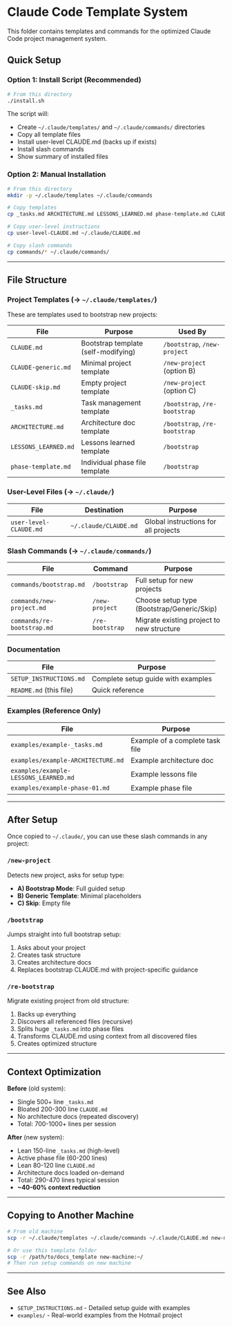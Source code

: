# Claude Code Template System

This folder contains templates and commands for the optimized Claude Code project management system.

## Quick Setup

### Option 1: Install Script (Recommended)

```bash
# From this directory
./install.sh
```

The script will:
- Create `~/.claude/templates/` and `~/.claude/commands/` directories
- Copy all template files
- Install user-level CLAUDE.md (backs up if exists)
- Install slash commands
- Show summary of installed files

### Option 2: Manual Installation

```bash
# From this directory
mkdir -p ~/.claude/templates ~/.claude/commands

# Copy templates
cp _tasks.md ARCHITECTURE.md LESSONS_LEARNED.md phase-template.md CLAUDE.md CLAUDE-generic.md CLAUDE-skip.md ~/.claude/templates/

# Copy user-level instructions
cp user-level-CLAUDE.md ~/.claude/CLAUDE.md

# Copy slash commands
cp commands/* ~/.claude/commands/
```

---

## File Structure

### Project Templates (→ `~/.claude/templates/`)

These are templates used to bootstrap new projects:

| File | Purpose | Used By |
|------|---------|---------|
| `CLAUDE.md` | Bootstrap template (self-modifying) | `/bootstrap`, `/new-project` |
| `CLAUDE-generic.md` | Minimal project template | `/new-project` (option B) |
| `CLAUDE-skip.md` | Empty project template | `/new-project` (option C) |
| `_tasks.md` | Task management template | `/bootstrap`, `/re-bootstrap` |
| `ARCHITECTURE.md` | Architecture doc template | `/bootstrap`, `/re-bootstrap` |
| `LESSONS_LEARNED.md` | Lessons learned template | `/bootstrap` |
| `phase-template.md` | Individual phase file template | `/bootstrap` |

### User-Level Files (→ `~/.claude/`)

| File | Destination | Purpose |
|------|-------------|---------|
| `user-level-CLAUDE.md` | `~/.claude/CLAUDE.md` | Global instructions for all projects |

### Slash Commands (→ `~/.claude/commands/`)

| File | Command | Purpose |
|------|---------|---------|
| `commands/bootstrap.md` | `/bootstrap` | Full setup for new projects |
| `commands/new-project.md` | `/new-project` | Choose setup type (Bootstrap/Generic/Skip) |
| `commands/re-bootstrap.md` | `/re-bootstrap` | Migrate existing project to new structure |

### Documentation

| File | Purpose |
|------|---------|
| `SETUP_INSTRUCTIONS.md` | Complete setup guide with examples |
| `README.md` (this file) | Quick reference |

### Examples (Reference Only)

| File | Purpose |
|------|---------|
| `examples/example-_tasks.md` | Example of a complete task file |
| `examples/example-ARCHITECTURE.md` | Example architecture doc |
| `examples/example-LESSONS_LEARNED.md` | Example lessons file |
| `examples/example-phase-01.md` | Example phase file |

---

## After Setup

Once copied to `~/.claude/`, you can use these slash commands in any project:

### `/new-project`
Detects new project, asks for setup type:
- **A) Bootstrap Mode**: Full guided setup
- **B) Generic Template**: Minimal placeholders
- **C) Skip**: Empty file

### `/bootstrap`
Jumps straight into full bootstrap setup:
1. Asks about your project
2. Creates task structure
3. Creates architecture docs
4. Replaces bootstrap CLAUDE.md with project-specific guidance

### `/re-bootstrap`
Migrate existing project from old structure:
1. Backs up everything
2. Discovers all referenced files (recursive)
3. Splits huge `_tasks.md` into phase files
4. Transforms CLAUDE.md using context from all discovered files
5. Creates optimized structure

---

## Context Optimization

**Before** (old system):
- Single 500+ line `_tasks.md`
- Bloated 200-300 line `CLAUDE.md`
- No architecture docs (repeated discovery)
- Total: 700-1000+ lines per session

**After** (new system):
- Lean 150-line `_tasks.md` (high-level)
- Active phase file (60-200 lines)
- Lean 80-120 line `CLAUDE.md`
- Architecture docs loaded on-demand
- Total: 290-470 lines typical session
- **~40-60% context reduction**

---

## Copying to Another Machine

```bash
# From old machine
scp -r ~/.claude/templates ~/.claude/commands ~/.claude/CLAUDE.md new-machine:~/.claude/

# Or use this template folder
scp -r /path/to/docs_template new-machine:~/
# Then run setup commands on new machine
```

---

## See Also

- `SETUP_INSTRUCTIONS.md` - Detailed setup guide with examples
- `examples/` - Real-world examples from the Hotmail project
